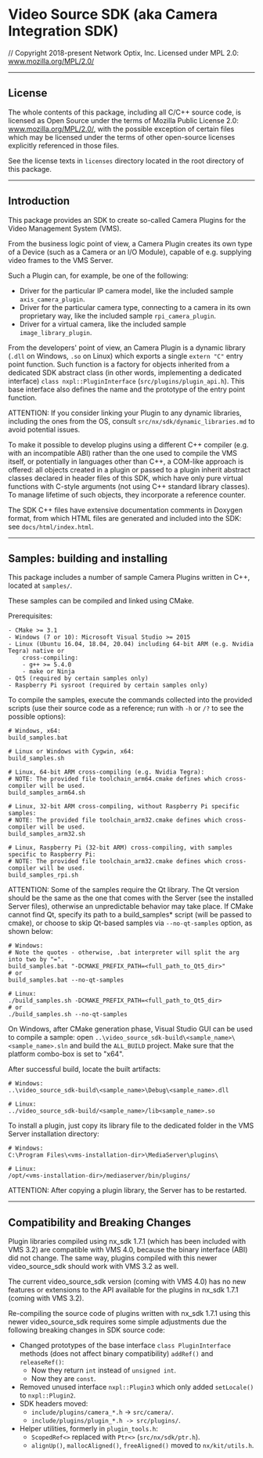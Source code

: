 # Video Source SDK (aka Camera Integration SDK)

// Copyright 2018-present Network Optix, Inc. Licensed under MPL 2.0: www.mozilla.org/MPL/2.0/

---------------------------------------------------------------------------------------------------
## License

The whole contents of this package, including all C/C++ source code, is licensed as Open Source
under the terms of Mozilla Public License 2.0: www.mozilla.org/MPL/2.0/, with the possible
exception of certain files which may be licensed under the terms of other open-source licenses
explicitly referenced in those files.

See the license texts in `licenses` directory located in the root directory of this package.

---------------------------------------------------------------------------------------------------
## Introduction

This package provides an SDK to create so-called Camera Plugins for the Video Management System
(VMS).

From the business logic point of view, a Camera Plugin creates its own type of a Device (such
as a Camera or an I/O Module), capable of e.g. supplying video frames to the VMS Server.

Such a Plugin can, for example, be one of the following:

- Driver for the particular IP camera model, like the included sample `axis_camera_plugin`.
- Driver for the particular camera type, connecting to a camera in its own proprietary way, like
    the included sample `rpi_camera_plugin`.
- Driver for a virtual camera, like the included sample `image_library_plugin`.

From the developers' point of view, an Camera Plugin is a dynamic library (`.dll` on Windows,
`.so` on Linux) which exports a single `extern "C"` entry point function. Such function is a
factory for objects inherited from a dedicated SDK abstract class (in other words, implementing a
dedicated interface) `class nxpl::PluginInterface` (`src/plugins/plugin_api.h`). This base
interface also defines the name and the prototype of the entry point function.

ATTENTION: If you consider linking your Plugin to any dynamic libraries, including the ones from
the OS, consult `src/nx/sdk/dynamic_libraries.md` to avoid potential issues.

To make it possible to develop plugins using a different C++ compiler (e.g. with an incompatible
ABI) rather than the one used to compile the VMS itself, or potentially in languages other than
C++, a COM-like approach is offered: all objects created in a plugin or passed to a plugin inherit
abstract classes declared in header files of this SDK, which have only pure virtual functions with
C-style arguments (not using C++ standard library classes). To manage lifetime of such objects,
they incorporate a reference counter.

The SDK C++ files have extensive documentation comments in Doxygen format, from which HTML files
are generated and included into the SDK: see `docs/html/index.html`.

---------------------------------------------------------------------------------------------------
## Samples: building and installing

This package includes a number of sample Camera Plugins written in C++, located at `samples/`.

These samples can be compiled and linked using CMake.

Prerequisites:
```
- CMake >= 3.1
- Windows (7 or 10): Microsoft Visual Studio >= 2015
- Linux (Ubuntu 16.04, 18.04, 20.04) including 64-bit ARM (e.g. Nvidia Tegra) native or
    cross-compiling:
    - g++ >= 5.4.0
    - make or Ninja
- Qt5 (required by certain samples only)
- Raspberry Pi sysroot (required by certain samples only)
```

To compile the samples, execute the commands collected into the provided scripts (use their source
code as a reference; run with `-h` or `/?` to see the possible options):
```
# Windows, x64:
build_samples.bat

# Linux or Windows with Cygwin, x64:
build_samples.sh

# Linux, 64-bit ARM cross-compiling (e.g. Nvidia Tegra):
# NOTE: The provided file toolchain_arm64.cmake defines which cross-compiler will be used.
build_samples_arm64.sh

# Linux, 32-bit ARM cross-compiling, without Raspberry Pi specific samples:
# NOTE: The provided file toolchain_arm32.cmake defines which cross-compiler will be used.
build_samples_arm32.sh

# Linux, Raspberry Pi (32-bit ARM) cross-compiling, with samples specific to Raspberry Pi:
# NOTE: The provided file toolchain_arm32.cmake defines which cross-compiler will be used.
build_samples_rpi.sh
```

ATTENTION: Some of the samples require the Qt library. The Qt version should be the same as the one
that comes with the Server (see the installed Server files), otherwise an unpredictable behavior
may take place. If CMake cannot find Qt, specify its path to a build_samples* script (will be
passed to cmake), or choose to skip Qt-based samples via `--no-qt-samples` option, as shown below:
```
# Windows:
# Note the quotes - otherwise, .bat interpreter will split the arg into two by "=".
build_samples.bat "-DCMAKE_PREFIX_PATH=<full_path_to_Qt5_dir>"
# or
build_samples.bat --no-qt-samples

# Linux:
./build_samples.sh -DCMAKE_PREFIX_PATH=<full_path_to_Qt5_dir>
# or
./build_samples.sh --no-qt-samples
```

On Windows, after CMake generation phase, Visual Studio GUI can be used to compile a sample:
open `..\video_source_sdk-build\<sample_name>\<sample_name>.sln` and build the `ALL_BUILD` project.
Make sure that the platform combo-box is set to "x64".

After successful build, locate the built artifacts:
```
# Windows:
..\video_source_sdk-build\<sample_name>\Debug\<sample_name>.dll

# Linux:
../video_source_sdk-build/<sample_name>/lib<sample_name>.so
```

To install a plugin, just copy its library file to the dedicated folder in the VMS Server
installation directory:
```
# Windows:
C:\Program Files\<vms-installation-dir>\MediaServer\plugins\

# Linux:
/opt/<vms-installation-dir>/mediaserver/bin/plugins/
```
ATTENTION: After copying a plugin library, the Server has to be restarted.

---------------------------------------------------------------------------------------------------
## Compatibility and Breaking Changes

Plugin libraries compiled using nx_sdk 1.7.1 (which has been included with VMS 3.2) are compatible
with VMS 4.0, because the binary interface (ABI) did not change. The same way, plugins compiled
with this newer video_source_sdk should work with VMS 3.2 as well.

The current video_source_sdk version (coming with VMS 4.0) has no new features or extensions to the
API available for the plugins in nx_sdk 1.7.1 (coming with VMS 3.2).

Re-compiling the source code of plugins written with nx_sdk 1.7.1 using this newer video_source_sdk
requires some simple adjustments due the following breaking changes in SDK source code:

- Changed prototypes of the base interface `class PluginInterface` methods (does not affect binary
    compatibility) `addRef()` and `releaseRef()`:
    - Now they return `int` instead of `unsigned int`.
    - Now they are `const`.
- Removed unused interface `nxpl::Plugin3` which only added `setLocale()` to `nxpl::Plugin2`.
- SDK headers moved:
    - `include/plugins/camera_*.h` -> `src/camera/`.
    - `include/plugins/plugin_*.h -> src/plugins/`.
- Helper utilities, formerly in `plugin_tools.h`:
    - `ScopedRef<>` replaced with `Ptr<>` (`src/nx/sdk/ptr.h`).
    - `alignUp()`, `mallocAligned()`, `freeAligned()` moved to `nx/kit/utils.h`.
